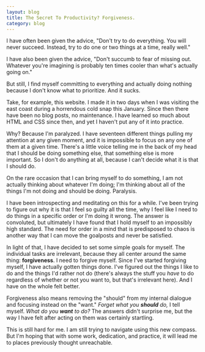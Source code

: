 ```yaml
---
layout: blog
title: The Secret To Productivity? Forgiveness.
category: blog
---
```



I have often been given the advice, "Don't try to do everything. You will never succeed. Instead, try to do one or two things at a time, really well."

I have also been given the advice, "Don't succumb to fear of missing out. Whatever you're imagining is probably ten times cooler than what's actually going on."

But still, I find myself committing to everything and actually doing nothing because I don't know what to prioritize. And it sucks.

Take, for example, this website. I made it in two days when I was visiting the east coast during a horrendous cold snap this January. Since then there have been no blog posts, no maintenance. I have learned so much about HTML and CSS since then, and yet I haven't put any of it into practice.

Why? Because I'm paralyzed. I have seventeen different things pulling my attention at any given moment, and it is impossible to focus on any one of them at a given time. There's a little voice telling me in the back of my head that I should be doing something else, that something else is more important. So I don't do anything at all, because I can't decide what it is that I should do.

On the rare occasion that I can bring myself to do something, I am not actually thinking about whatever I'm doing; I'm thinking about all of the things I'm not doing and should be doing. Paralysis.

I have been introspecting and meditating on this for a while. I've been trying to figure out why it is that I feel so guilty all the time, why I feel like I need to do things in a specific order or I'm doing it wrong. The answer is convoluted, but ultimately I have found that I hold myself to an impossibly high standard. The need for order in a mind that is predisposed to chaos is another way that I can move the goalposts and never be satisfied.

In light of that, I have decided to set some simple goals for myself. The individual tasks are irrelevant, because they all center around the same thing: **forgiveness**. I need to forgive myself. Since I've started forgiving myself, I have actually gotten things done. I've figured out the things I like to do and the things I'd rather not do (there's always the stuff you _have_ to do regardless of whether or not you want to, but that's irrelevant here). And I have on the whole felt better.

Forgiveness also means removing the "should" from my internal dialogue and focusing instead on the "want." _Forget what you **should** do,_ I tell myself. _What do you **want** to do?_ The answers didn't surprise me, but the way I have felt after acting on them was certainly startling.

This is still hard for me. I am still trying to navigate using this new compass. But I'm hoping that with some work, dedication, and practice, it will lead me to places previously thought unreachable.
